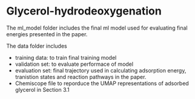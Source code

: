 # Glycerol-hydrodeoxygenation 

The ml_model folder includes the final ml model used for evaluating final energies presented in the paper. 


The data folder includes 
  - training data: to train final training model 
  - validation set: to evaluate performace of model 
  - evaluation set: final trajectory used in calculating adsorption energy, tranistion states and reaction pathways in the paper.  
  - Chemiscope file to reporduce the UMAP representations of adsorbed glycerol in Section 3.1 
